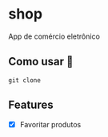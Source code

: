 # shop

App de comércio eletrônico

## Como usar :iphone:

```git clone```

## Features

- [x] Favoritar produtos
